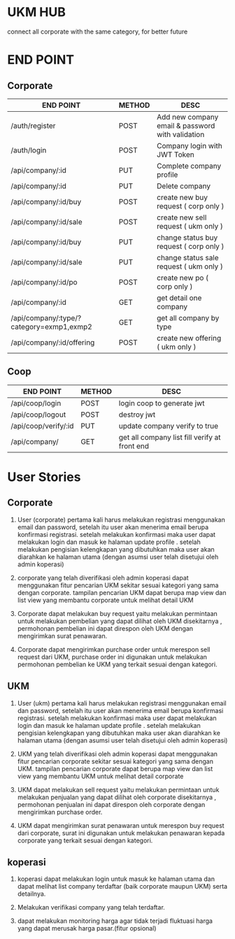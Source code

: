 # UKM HUB

connect all corporate with the same category, for better future

# END POINT

## Corporate

| END POINT                 | METHOD | DESC                                             |
|---------------------------|--------|--------------------------------------------------|
| /auth/register            | POST   | Add new company email & password with validation |
| /auth/login               | POST   | Company login with JWT Token                     |
| /api/company/:id          | PUT    | Complete company profile                         |
| /api/company/:id          | PUT    | Delete company                                   |
| /api/company/:id/buy      | POST   | create new buy request ( corp only )             |
| /api/company/:id/sale     | POST   | create new sell request ( ukm only )             |
| /api/company/:id/buy      | PUT    | change status buy request ( corp only )          |
| /api/company/:id/sale     | PUT    | change status sale request ( ukm only )          |
| /api/company/:id/po       | POST   | create new po ( corp only )                      |
| /api/company/:id          | GET    | get detail one company                           |
| /api/company/:type/?category=exmp1,exmp2 | GET    | get all company by type           |
| /api/company/:id/offering | POST   | create new offering ( ukm only )                 |


## Coop

| END POINT                 | METHOD | DESC                                             |
|---------------------------|--------|--------------------------------------------------|
| /api/coop/login           | POST   | login coop to generate jwt                       |
| /api/coop/logout          | POST   | destroy jwt                                      |
| /api/coop/verify/:id      | PUT    | update company verify to true                    |
| /api/company/             | GET    | get all company list fill verify at front end    |


# User Stories

## Corporate

1. User (corporate) pertama kali harus melakukan registrasi menggunakan email dan password, setelah itu user akan menerima email berupa konfirmasi registrasi. setelah melakukan konfirmasi maka user dapat melakukan login dan masuk ke halaman update profile . setelah melakukan pengisian kelengkapan yang dibutuhkan maka user akan diarahkan ke halaman utama (dengan asumsi user telah disetujui oleh admin koperasi)

2. corporate yang telah diverifikasi oleh admin koperasi dapat menggunakan fitur pencarian UKM sekitar sesuai kategori yang sama dengan corporate. tampilan pencarian UKM dapat berupa map view dan list view yang membantu corporate untuk melihat detail UKM

3. Corporate dapat melakukan buy request yaitu melakukan permintaan untuk melakukan pembelian yang dapat dilihat oleh UKM disekitarnya , permohonan pembelian ini dapat direspon oleh UKM dengan mengirimkan surat penawaran.

4. Corporate dapat mengirimkan purchase order untuk merespon sell request dari UKM, purchase order ini digunakan untuk melakukan permohonan pembelian ke UKM yang terkait sesuai dengan kategori.

## UKM

1. User (ukm) pertama kali harus melakukan registrasi menggunakan email dan password, setelah itu user akan menerima email berupa konfirmasi registrasi. setelah melakukan konfirmasi maka user dapat melakukan login dan masuk ke halaman update profile . setelah melakukan pengisian kelengkapan yang dibutuhkan maka user akan diarahkan ke halaman utama (dengan asumsi user telah disetujui oleh admin koperasi)

2. UKM yang telah diverifikasi oleh admin koperasi dapat menggunakan fitur pencarian corporate sekitar sesuai kategori yang sama dengan UKM. tampilan pencarian corporate dapat berupa map view dan list view yang membantu UKM untuk melihat detail corporate

3. UKM dapat melakukan sell request yaitu melakukan permintaan untuk melakukan penjualan yang dapat dilihat oleh corporate disekitarnya , permohonan penjualan ini dapat direspon oleh corporate dengan mengirimkan purchase order.

4. UKM dapat mengirimkan surat penawaran untuk merespon buy request dari corporate, surat ini digunakan untuk melakukan penawaran kepada corporate yang terkait sesuai dengan kategori.

## koperasi

1. koperasi dapat melakukan login untuk masuk ke halaman utama dan dapat melihat list company terdaftar (baik corporate maupun UKM) serta detailnya.

2. Melakukan verifikasi company yang telah terdaftar.

3. dapat melakukan monitoring harga agar tidak terjadi fluktuasi harga yang dapat merusak harga pasar.(fitur opsional)
